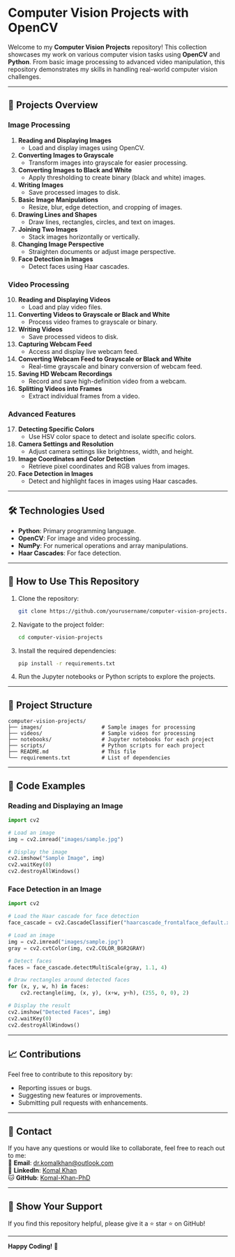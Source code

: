 # Computer Vision Projects with OpenCV

Welcome to my **Computer Vision Projects** repository! This collection showcases my work on various computer vision tasks using **OpenCV** and **Python**. From basic image processing to advanced video manipulation, this repository demonstrates my skills in handling real-world computer vision challenges.

---

## 📁 **Projects Overview**

### **Image Processing**
1. **Reading and Displaying Images**  
   - Load and display images using OpenCV.
2. **Converting Images to Grayscale**  
   - Transform images into grayscale for easier processing.
3. **Converting Images to Black and White**  
   - Apply thresholding to create binary (black and white) images.
4. **Writing Images**  
   - Save processed images to disk.
5. **Basic Image Manipulations**  
   - Resize, blur, edge detection, and cropping of images.
6. **Drawing Lines and Shapes**  
   - Draw lines, rectangles, circles, and text on images.
7. **Joining Two Images**  
   - Stack images horizontally or vertically.
8. **Changing Image Perspective**  
   - Straighten documents or adjust image perspective.
9. **Face Detection in Images**  
   - Detect faces using Haar cascades.

### **Video Processing**
10. **Reading and Displaying Videos**  
    - Load and play video files.
11. **Converting Videos to Grayscale or Black and White**  
    - Process video frames to grayscale or binary.
12. **Writing Videos**  
    - Save processed videos to disk.
13. **Capturing Webcam Feed**  
    - Access and display live webcam feed.
14. **Converting Webcam Feed to Grayscale or Black and White**  
    - Real-time grayscale and binary conversion of webcam feed.
15. **Saving HD Webcam Recordings**  
    - Record and save high-definition video from a webcam.
16. **Splitting Videos into Frames**  
    - Extract individual frames from a video.

### **Advanced Features**
17. **Detecting Specific Colors**  
    - Use HSV color space to detect and isolate specific colors.
18. **Camera Settings and Resolution**  
    - Adjust camera settings like brightness, width, and height.
19. **Image Coordinates and Color Detection**  
    - Retrieve pixel coordinates and RGB values from images.
20. **Face Detection in Images**  
    - Detect and highlight faces in images using Haar cascades.

---

## 🛠️ **Technologies Used**
- **Python**: Primary programming language.
- **OpenCV**: For image and video processing.
- **NumPy**: For numerical operations and array manipulations.
- **Haar Cascades**: For face detection.

---

## 🚀 **How to Use This Repository**
1. Clone the repository:
   ```bash
   git clone https://github.com/yourusername/computer-vision-projects.git

2. Navigate to the project folder:
   ```bash
   cd computer-vision-projects
   ```
3. Install the required dependencies:
   ```bash
   pip install -r requirements.txt
   ```
4. Run the Jupyter notebooks or Python scripts to explore the projects.

---

## 📂 **Project Structure**
```
computer-vision-projects/
├── images/                   # Sample images for processing
├── videos/                   # Sample videos for processing
├── notebooks/                # Jupyter notebooks for each project
├── scripts/                  # Python scripts for each project
├── README.md                 # This file
└── requirements.txt          # List of dependencies
```

---

## 📄 **Code Examples**
### Reading and Displaying an Image
```python
import cv2

# Load an image
img = cv2.imread("images/sample.jpg")

# Display the image
cv2.imshow("Sample Image", img)
cv2.waitKey(0)
cv2.destroyAllWindows()
```

### Face Detection in an Image
```python
import cv2

# Load the Haar cascade for face detection
face_cascade = cv2.CascadeClassifier("haarcascade_frontalface_default.xml")

# Load an image
img = cv2.imread("images/sample.jpg")
gray = cv2.cvtColor(img, cv2.COLOR_BGR2GRAY)

# Detect faces
faces = face_cascade.detectMultiScale(gray, 1.1, 4)

# Draw rectangles around detected faces
for (x, y, w, h) in faces:
    cv2.rectangle(img, (x, y), (x+w, y+h), (255, 0, 0), 2)

# Display the result
cv2.imshow("Detected Faces", img)
cv2.waitKey(0)
cv2.destroyAllWindows()
```

---

## 📈 **Contributions**
Feel free to contribute to this repository by:
- Reporting issues or bugs.
- Suggesting new features or improvements.
- Submitting pull requests with enhancements.

---

## 📧 **Contact**
If you have any questions or would like to collaborate, feel free to reach out to me:  
📧 **Email**: [dr.komalkhan@outlook.com](mailto:dr.komalkhan@outlook.com)  
💼 **LinkedIn**: [Komal Khan](https://www.linkedin.com/in/komalkhan31)  
🐱 **GitHub**: [Komal-Khan-PhD](https://github.com/Komal-Khan-PhD)

---

## 🌟 **Show Your Support**
If you find this repository helpful, please give it a ⭐️ star ⭐️ on GitHub!

---

**Happy Coding!** 🚀  
```
